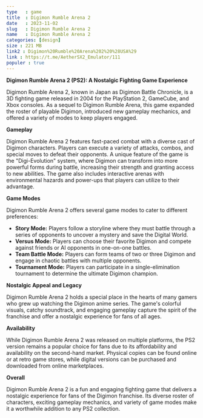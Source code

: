 ```yaml
---
type   : game
title  : Digimon Rumble Arena 2
date   : 2023-11-02
slug   : Digimon Rumble Arena 2
name   : Digimon Rumble Arena 2
categories: [design]
size : 221 MB
link2 : Digimon%20Rumble%20Arena%202%20%28USA%29
link : https://t.me/AetherSX2_Emulator/111
populer : true
---
```


**Digimon Rumble Arena 2 (PS2): A Nostalgic Fighting Game Experience**

Digimon Rumble Arena 2, known in Japan as Digimon Battle Chronicle, is a 3D fighting game released in 2004 for the PlayStation 2, GameCube, and Xbox consoles. As a sequel to Digimon Rumble Arena, this game expanded the roster of playable Digimon, introduced new gameplay mechanics, and offered a variety of modes to keep players engaged.

**Gameplay**

Digimon Rumble Arena 2 features fast-paced combat with a diverse cast of Digimon characters. Players can execute a variety of attacks, combos, and special moves to defeat their opponents. A unique feature of the game is the "Digi-Evolution" system, where Digimon can transform into more powerful forms during battle, increasing their strength and granting access to new abilities. The game also includes interactive arenas with environmental hazards and power-ups that players can utilize to their advantage.

**Game Modes**

Digimon Rumble Arena 2 offers several game modes to cater to different preferences:

* **Story Mode:** Players follow a storyline where they must battle through a series of opponents to uncover a mystery and save the Digital World.
* **Versus Mode:** Players can choose their favorite Digimon and compete against friends or AI opponents in one-on-one battles.
* **Team Battle Mode:** Players can form teams of two or three Digimon and engage in chaotic battles with multiple opponents.
* **Tournament Mode:** Players can participate in a single-elimination tournament to determine the ultimate Digimon champion.

**Nostalgic Appeal and Legacy**

Digimon Rumble Arena 2 holds a special place in the hearts of many gamers who grew up watching the Digimon anime series. The game's colorful visuals, catchy soundtrack, and engaging gameplay capture the spirit of the franchise and offer a nostalgic experience for fans of all ages.

**Availability**

While Digimon Rumble Arena 2 was released on multiple platforms, the PS2 version remains a popular choice for fans due to its affordability and availability on the second-hand market. Physical copies can be found online or at retro game stores, while digital versions can be purchased and downloaded from online marketplaces.

**Overall**

Digimon Rumble Arena 2 is a fun and engaging fighting game that delivers a nostalgic experience for fans of the Digimon franchise. Its diverse roster of characters, exciting gameplay mechanics, and variety of game modes make it a worthwhile addition to any PS2 collection.

